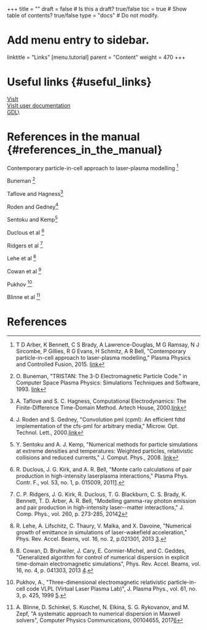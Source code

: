 +++
title = ""
draft = false  # Is this a draft? true/false
toc = true  # Show table of contents? true/false
type = "docs"  # Do not modify.

# Add menu entry to sidebar.
linktitle = "Links"
[menu.tutorial]
  parent = "Content"
  weight = 470
+++

# Useful links {#useful_links}

[VisIt](https://wci.llnl.gov/simulation/computer-codes/visit)\
[VisIt user documentation](http://www.visitusers.org/)\
[GDL](http://gnudatalanguage.sourceforge.net/)\

# References in the manual {#references_in_the_manual}

Contemporary particle-in-cell approach to laser-plasma modelling [^1]

Buneman [^2]

Taflove and Hagness[^3]

Roden and Gedney[^4]

Sentoku and Kemp[^5]

Duclous et al [^6]

Ridgers et al [^7]

Lehe et al [^8]

Cowan et al [^9]

Pukhov [^10]

Blinne et al [^11]

# References

<references />

[^1]: T D Arber, K Bennett, C S Brady, A Lawrence-Douglas, M G Ramsay, N
    J Sircombe, P Gillies, R G Evans, H Schmitz, A R Bell,
    "Contemporary particle-in-cell approach to laser-plasma
    modelling," Plasma Physics and Controlled Fusion, 2015.
    [link](http://iopscience.iop.org/article/10.1088/0741-3335/57/11/113001/pdf)

[^2]: O. Buneman, "TRISTAN: The 3-D Electromagnetic Particle Code." in
    Computer Space Plasma Physics: Simulations Techniques and Software,
    1993. [link](https://www.terrapub.co.jp/e-library/cspp/)

[^3]: A. Taflove and S. C. Hagness, Computational Electrodynamics: The
    Finite-Difference Time-Domain Method. Artech House,
    2000.[link](https://www.researchgate.net/publication/202924435_Computational_Electrodynamics_The_Finite-Difference_Time-Domain_Method)

[^4]: J. Roden and S. Gedney, "Convolution pml (cpml): An efficient fdtd
    implementation of the cfs-pml for arbitrary media," Microw. Opt.
    Technol. Lett.,
    2000.[link](https://www.researchgate.net/publication/228078114_Convolutional_PML_CPML_an_efficient_FDTD_implementation_of_the_CFS-PML_for_arbitrary_media)

[^5]: Y. Sentoku and A. J. Kemp, "Numerical methods for particle
    simulations at extreme densities and temperatures: Weighted
    particles, relativistic collisions and reduced currents," J. Comput.
    Phys., 2008.
    [link](http://www.sciencedirect.com/science/article/pii/S0021999108001988)

[^6]: R. Duclous, J. G. Kirk, and A. R. Bell, "Monte carlo calculations
    of pair production in high-intensity laserplasma interactions,"
    Plasma Phys. Contr. F., vol. 53, no. 1, p. 015009,
    2011[1](http://iopscience.iop.org/article/10.1088/0741-3335/53/1/015009).

[^7]: C. P. Ridgers, J. G. Kirk, R. Duclous, T. G. Blackburn, C. S.
    Brady, K. Bennett, T. D. Arber, A. R. Bell, "Modelling gamma-ray
    photon emission and pair production in high-intensity laser--matter
    interactions," J. Comp. Phys., vol. 260, p. 273-285,
    2014[2](https://doi.org/10.1016/j.jcp.2013.12.007)

[^8]: R. Lehe, A. Lifschitz, C. Thaury, V. Malka, and X. Davoine,
    "Numerical growth of emittance in simulations of laser-wakefield
    acceleration," Phys. Rev. Accel. Beams, vol. 16, no. 2, p.021301,
    2013
    [3](https://www.researchgate.net/publication/258097872_Numerical_growth_of_emittance_in_simulations_of_laser-wakefield_acceleration).

[^9]: B. Cowan, D. Bruhwiler, J. Cary, E. Cormier-Michel, and C. Geddes,
    "Generalized algorithm for control of numerical dispersion in
    explicit time-domain electromagnetic simulations", Phys. Rev.
    Accel. Beams, vol. 16, no. 4, p. 041303, 2013
    [4](https://journals.aps.org/prab/abstract/10.1103/PhysRevSTAB.16.041303).

[^10]: Pukhov, A., "Three-dimensional electromagnetic relativistic
    particle-in-cell code VLPL (Virtual Laser Plasma Lab)", J. Plasma
    Phys., vol. 61, no. 3, p. 425, 1999
    [5](https://www.cambridge.org/core/journals/journal-of-plasma-physics/article/three-dimensional-electromagnetic-relativistic-particle-in-cell-code-vlpl-virtual-laser-plasma-lab/7FBA476D599E2F19DFEA3F0F2F84FFAB).

[^11]: A. Blinne, D. Schinkel, S. Kuschel, N. Elkina, S. G. Rykovanov,
    and M. Zepf, "A systematic approach to numerical dispersion in
    Maxwell solvers", Computer Physics Communications, 00104655,
    2017[6](https://arxiv.org/pdf/1710.06829.pdf)
